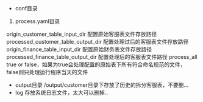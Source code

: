 - conf目录
1. process.yaml目录

origin_customer_table_input_dir 配置原始客服表文件存放路径
processed_customer_table_output_dir 配置处理过后的客服表文件存放路径
origin_finance_table_input_dir 配置原始财务表文件存放路径
processed_finance_table_output_dir 配置处理后的客服表文件路径
process_all true or false，如果为true会处理配置的原始表下所有符合命名规范的文件， false则只处理运行程序当天的文件

- output目录
/output/customer目录下存放了历史的拆分客服表，不要删...
- log 
存放系统日志文件，太大可以删掉..